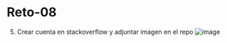 # Reto-08
5. Crear cuenta en stackoverflow y adjuntar imagen en el repo
![image](https://github.com/user-attachments/assets/fb7d21c1-7086-4c05-b353-7bdb3ff6bdfc)
